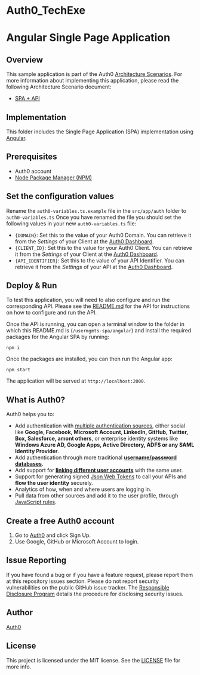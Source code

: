 # Auth0_TechExe

# Angular Single Page Application

## Overview

This sample application is part of the Auth0 [Architecture Scenarios](https://auth0.com/docs/architecture-scenarios). For more information about implementing this application, please read the following Architecture Scenario document:

* [SPA + API](https://auth0.com/docs/architecture-scenarios/application/spa-api)

## Implementation

This folder includes the Single Page Application (SPA) implementation using [Angular](https://angular.io/).

## Prerequisites

* Auth0 account
* [Node Package Manager (NPM)](https://docs.npmjs.com/cli/version)

## Set the configuration values

Rename the `auth0-variables.ts.example` file in the `src/app/auth` folder to `auth0-variables.ts` Once you have renamed the file you should set the following values in your new `auth0-variables.ts` file:

* `{DOMAIN}`: Set this to the value of your Auth0 Domain. You can retrieve it from the *Settings* of your Client at the [Auth0 Dashboard](https://manage.auth0.com/#/clients).
* `{CLIENT_ID}`: Set this to the value for your Auth0 Client. You can retrieve it from the *Settings* of your Client at the [Auth0 Dashboard](https://manage.auth0.com/#/clients).
* `{API_IDENTIFIER}`: Set this to the value of your API Identifier. You can retrieve it from the *Settings* of your API at the [Auth0 Dashboard](https://manage.auth0.com/#/apis).

## Deploy & Run

To test this application, you will need to also configure and run the corresponding API. Please see the [README.md](../../usermgmts-api/node/README.md) for the API for instructions on how to configure and run the API.

Once the API is running, you can open a terminal window to the folder in which this README.md is (`/usermgmts-spa/angular`) and install the required packages for the Angular SPA by running:

```text
npm i
```

Once the packages are installed, you can then run the Angular app:

```text
npm start
```

The application will be served at `http://localhost:2000`.

## What is Auth0?

Auth0 helps you to:

* Add authentication with [multiple authentication sources](https://docs.auth0.com/identityproviders), either social like **Google, Facebook, Microsoft Account, LinkedIn, GitHub, Twitter, Box, Salesforce, amont others**, or enterprise identity systems like **Windows Azure AD, Google Apps, Active Directory, ADFS or any SAML Identity Provider**.
* Add authentication through more traditional **[username/password databases](https://docs.auth0.com/mysql-connection-tutorial)**.
* Add support for **[linking different user accounts](https://docs.auth0.com/link-accounts)** with the same user.
* Support for generating signed [Json Web Tokens](https://docs.auth0.com/jwt) to call your APIs and **flow the user identity** securely.
* Analytics of how, when and where users are logging in.
* Pull data from other sources and add it to the user profile, through [JavaScript rules](https://docs.auth0.com/rules).

## Create a free Auth0 account

1. Go to [Auth0](https://auth0.com/signup) and click Sign Up.
2. Use Google, GitHub or Microsoft Account to login.

## Issue Reporting

If you have found a bug or if you have a feature request, please report them at this repository issues section. Please do not report security vulnerabilities on the public GitHub issue tracker. The [Responsible Disclosure Program](https://auth0.com/whitehat) details the procedure for disclosing security issues.

## Author

[Auth0](auth0.com)

## License

This project is licensed under the MIT license. See the [LICENSE](LICENSE.txt) file for more info.

